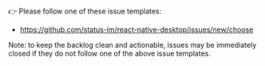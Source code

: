 👉 Please follow one of these issue templates:
- https://github.com/status-im/react-native-desktop/issues/new/choose

Note: to keep the backlog clean and actionable, issues may be immediately closed if they do not follow one of the above issue templates.
